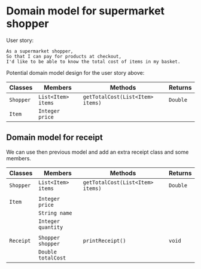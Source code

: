 # Domain model for supermarket shopper

User story:
```
As a supermarket shopper,
So that I can pay for products at checkout,
I'd like to be able to know the total cost of items in my basket.
```

Potential domain model design for the user story above:

| Classes         | Members            | Methods                         | Returns |
|-----------------|--------------------|---------------------------------|---------|
| `Shopper`       | `List<Item> items` | `getTotalCost(List<Item> items)`| `Double`|
| `Item`          | `Integer price`    |                                 |         |

## Domain model for receipt

We can use then previous model and add an extra receipt class and some members.

| Classes         | Members            | Methods                         | Returns |
|-----------------|--------------------|---------------------------------|---------|
| `Shopper`       | `List<Item> items` | `getTotalCost(List<Item> items)`| `Double`|
|                 |                    |                                 |         |
| `Item`          | `Integer price`    |                                 |         |
|                 | `String name`      |                                 |         |
|                 | `Integer quantity` |                                 |         |
|                 |                    |                                 |         |
| `Receipt`       | `Shopper shopper`  | `printReceipt()`                | `void`  |
|                 | `Double totalCost` |                                 |         |



